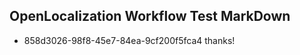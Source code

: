 ## OpenLocalization Workflow Test MarkDown
* 858d3026-98f8-45e7-84ea-9cf200f5fca4 
thanks!

<!--HONumber=Mar16_HO5-->


